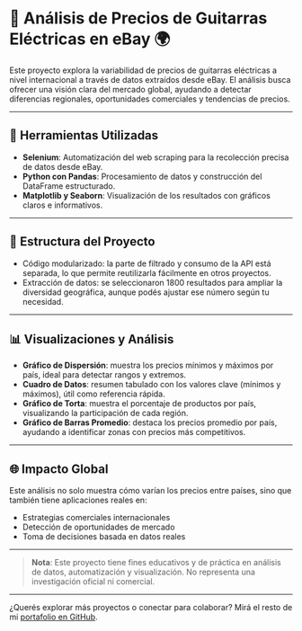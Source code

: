 # 🎸 Análisis de Precios de Guitarras Eléctricas en eBay 🌍

Este proyecto explora la variabilidad de precios de guitarras eléctricas a nivel internacional a través de datos extraídos desde eBay. El análisis busca ofrecer una visión clara del mercado global, ayudando a detectar diferencias regionales, oportunidades comerciales y tendencias de precios.

---

## 🔧 Herramientas Utilizadas

- **Selenium**: Automatización del web scraping para la recolección precisa de datos desde eBay.
- **Python con Pandas**: Procesamiento de datos y construcción del DataFrame estructurado.
- **Matplotlib y Seaborn**: Visualización de los resultados con gráficos claros e informativos.

---

## 📁 Estructura del Proyecto

- Código modularizado: la parte de filtrado y consumo de la API está separada, lo que permite reutilizarla fácilmente en otros proyectos.
- Extracción de datos: se seleccionaron 1800 resultados para ampliar la diversidad geográfica, aunque podés ajustar ese número según tu necesidad.

---

## 📊 Visualizaciones y Análisis

- **Gráfico de Dispersión**: muestra los precios mínimos y máximos por país, ideal para detectar rangos y extremos.
- **Cuadro de Datos**: resumen tabulado con los valores clave (mínimos y máximos), útil como referencia rápida.
- **Gráfico de Torta**: muestra el porcentaje de productos por país, visualizando la participación de cada región.
- **Gráfico de Barras Promedio**: destaca los precios promedio por país, ayudando a identificar zonas con precios más competitivos.

---

## 🌐 Impacto Global

Este análisis no solo muestra cómo varían los precios entre países, sino que también tiene aplicaciones reales en:

- Estrategias comerciales internacionales
- Detección de oportunidades de mercado
- Toma de decisiones basada en datos reales

---

> **Nota**: Este proyecto tiene fines educativos y de práctica en análisis de datos, automatización y visualización. No representa una investigación oficial ni comercial.

---

¿Querés explorar más proyectos o conectar para colaborar? Mirá el resto de mi [portafolio en GitHub](https://github.com/ignacio-leonel).
